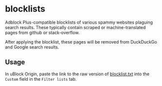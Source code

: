 # blocklists

Adblock Plus-compatible blocklists of various spammy websites plaguing search
results. These typically contain scraped or machine-translated pages from
github or stack-overflow.

After applying the blocklist, these pages will be removed from DuckDuckGo and
Google search results.


## Usage

In uBlock Origin, paste the link to the raw version of
[blocklist.txt](blocklist.txt) into the `Custom` field in the `Filter lists`
tab.
